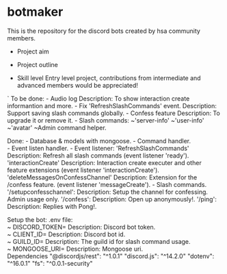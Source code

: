 # botmaker
This is the repository for the discord bots created by hsa community members.

- Project aim

- Project outline

- Skill level
Entry level project, contributions from intermediate and advanced members would be appreciated!

`
To be done:
    - Audio log
        Description: To show interaction create informantion and more.
    - Fix 'RefreshSlashCommands' event.
        Description: Support saving slash commands globally.
    - Confess feature
        Description: To upgrade it or remove it.
    - Slash commands:
        ~'server-info'
        ~'user-info'
        ~'avatar'
        ~Admin command helper.

Done: 
    - Database & models with mongoose.
    - Command handler.        
    - Event listen handler.
    - Event listener:
        'RefreshSlashCommands'
            Description: Refresh all slash commands (event listener 'ready').
        'interactionCreate'
            Description: Interaction create executer and other feature extensions (event listener 'interactionCreate').
        'deleteMessagesOnConfessChannel' 
            Description: Extension for the /confess feature. (event listener 'messageCreate').
    - Slash commands.
        '/setupconfesschannel':
            Description: Setup the channel for confessing. Admin usage only.
        '/confess':
            Description: Open up anonymously!.
        '/ping':
            Description: Replies with Pong!.

Setup the bot:
    .env file:    
        ~ DISCORD_TOKEN=
            Description: Discord bot token.            
    	~ CLIENT_ID=
            Description: Discord bot id.            
        ~ GUILD_ID=
            Description: The guild id for slash command usage.            
        ~ MONGOOSE_URI=
            Description: Mongoose uri.            
    Dependencies
        "@discordjs/rest": "^1.0.1"
        "discord.js": "^14.2.0"
        "dotenv": "^16.0.1"
        "fs": "^0.0.1-security"
